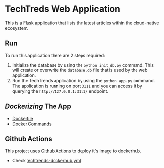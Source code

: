 # TechTreds Web Application

This is a Flask application that lists the latest articles within the cloud-native ecosystem.

## Run

To run this application there are 2 steps required:

1. Initialize the database by using the `python init_db.py` command. This will create or overwrite the `database.db` file that is used by the web application.
2. Run the TechTrends application by using the `python app.py` command. The application is running on port `3111` and you can access it by querying the `http://127.0.0.1:3111/` endpoint.

## _Dockerizing_ The App

- [Dockerfile](./Dockerfile)
- [Docker Commands](./docker_commands.md)

## Github Actions

This project uses [Github Actions](https://docs.github.com/en/actions/publishing-packages/publishing-docker-images) to deploy it's image to dockerhub.

- Check [techtrends-dockerhub.yml](./.github/workflows/techtrends-dockerhub.yml)

